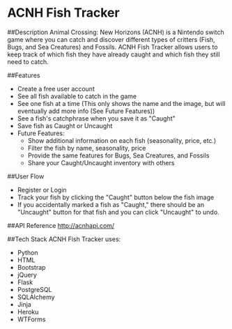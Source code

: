# ACNH Fish Tracker
##Description
Animal Crossing: New Horizons (ACNH) is a Nintendo switch game where you can catch and discover different types of critters (Fish, Bugs, and Sea Creatures) and Fossils. ACNH Fish Tracker allows users to keep track of which fish they have already caught and which fish they still need to catch.

##Features
- Create a free user account
- See all fish available to catch in the game
- See one fish at a time (This only shows the name and the image, but will eventually add more info (See Future Features))
- See a fish's catchphrase when you save it as "Caught"
- Save fish as Caught or Uncaught
- Future Features:
	- Show additional information on each fish (seasonality, price, etc.)
	- Filter the fish by name, seasonality, price
	- Provide the same features for Bugs, Sea Creatures, and Fossils
	- Share your Caught/Uncaught inventory with others

##User Flow
- Register or Login
- Track your fish by clicking the "Caught" button below the fish image
- If you accidentally marked a fish as "Caught," there should be an "Uncaught" button for that fish and you can click "Uncaught" to undo.

##API Reference
http://acnhapi.com/

##Tech Stack
ACNH Fish Tracker uses:
- Python
- HTML
- Bootstrap
- jQuery
- Flask
- PostgreSQL
- SQLAlchemy
- Jinja
- Heroku
- WTForms